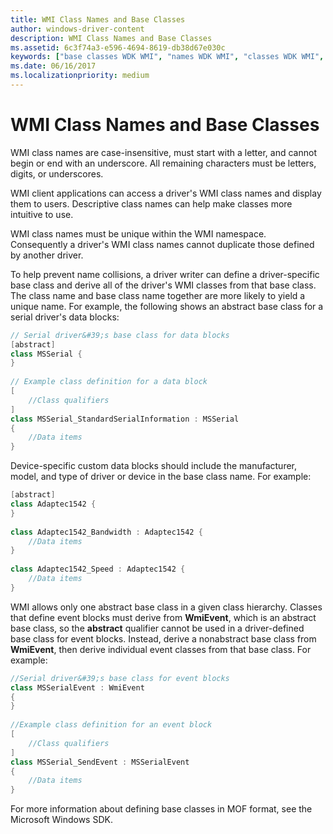 ```yaml
---
title: WMI Class Names and Base Classes
author: windows-driver-content
description: WMI Class Names and Base Classes
ms.assetid: 6c3f74a3-e596-4694-8619-db38d67e030c
keywords: ["base classes WDK WMI", "names WDK WMI", "classes WDK WMI", "WMI WDK kernel , classes"]
ms.date: 06/16/2017
ms.localizationpriority: medium
---
```


# WMI Class Names and Base Classes





WMI class names are case-insensitive, must start with a letter, and cannot begin or end with an underscore. All remaining characters must be letters, digits, or underscores.

WMI client applications can access a driver's WMI class names and display them to users. Descriptive class names can help make classes more intuitive to use.

WMI class names must be unique within the WMI namespace. Consequently a driver's WMI class names cannot duplicate those defined by another driver.

To help prevent name collisions, a driver writer can define a driver-specific base class and derive all of the driver's WMI classes from that base class. The class name and base class name together are more likely to yield a unique name. For example, the following shows an abstract base class for a serial driver's data blocks:

```cpp
// Serial driver&#39;s base class for data blocks
[abstract]
class MSSerial {
}
 
// Example class definition for a data block
[
    //Class qualifiers 
]
class MSSerial_StandardSerialInformation : MSSerial 
{
    //Data items
}
```

Device-specific custom data blocks should include the manufacturer, model, and type of driver or device in the base class name. For example:

```cpp
[abstract]
class Adaptec1542 {
}
 
class Adaptec1542_Bandwidth : Adaptec1542 {
    //Data items
}
 
class Adaptec1542_Speed : Adaptec1542 {
    //Data items
}
```

WMI allows only one abstract base class in a given class hierarchy. Classes that define event blocks must derive from **WmiEvent**, which is an abstract base class, so the **abstract** qualifier cannot be used in a driver-defined base class for event blocks. Instead, derive a nonabstract base class from **WmiEvent**, then derive individual event classes from that base class. For example:

```cpp
//Serial driver&#39;s base class for event blocks
class MSSerialEvent : WmiEvent 
{
}
 
//Example class definition for an event block
[
    //Class qualifiers 
]
class MSSerial_SendEvent : MSSerialEvent 
{
    //Data items
}
```

For more information about defining base classes in MOF format, see the Microsoft Windows SDK.

 

 




